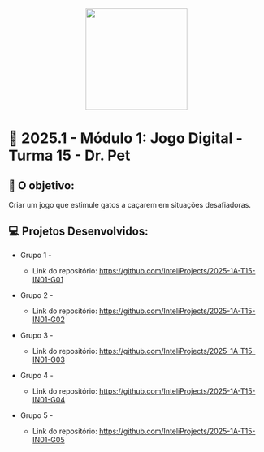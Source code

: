 <div align="center">
    <img src="https://cursosalexandrerossi.com.br/wp-content/uploads/2021/08/cropped-logosemfundo.png"  width="200">
</div>


# 🙋 2025.1  - Módulo 1: Jogo Digital - Turma 15 - Dr. Pet


## 🎯 O objetivo:
Criar um jogo que estimule gatos a caçarem em situações desafiadoras.

## 💻 Projetos Desenvolvidos: 

- Grupo 1 - 
  - Link do repositório: https://github.com/InteliProjects/2025-1A-T15-IN01-G01

- Grupo 2 - 
  - Link do repositório: https://github.com/InteliProjects/2025-1A-T15-IN01-G02

- Grupo 3 -  
  - Link do repositório: https://github.com/InteliProjects/2025-1A-T15-IN01-G03

- Grupo 4 - 
  - Link do repositório: https://github.com/InteliProjects/2025-1A-T15-IN01-G04

- Grupo 5 - 
  - Link do repositório: https://github.com/InteliProjects/2025-1A-T15-IN01-G05
